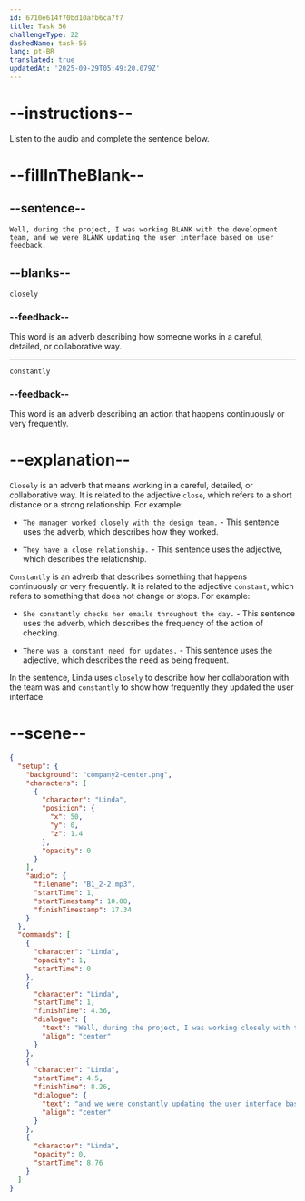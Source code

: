 ```yaml
---
id: 6710e614f70bd10afb6ca7f7
title: Task 56
challengeType: 22
dashedName: task-56
lang: pt-BR
translated: true
updatedAt: '2025-09-29T05:49:20.079Z'
---
```


<!-- (Audio) Linda: Well, during the project, I was working closely with the development team, and we were constantly updating the user interface based on user feedback. -->

# --instructions--

Listen to the audio and complete the sentence below.

# --fillInTheBlank--

## --sentence--

`Well, during the project, I was working BLANK with the development team, and we were BLANK updating the user interface based on user feedback.`

## --blanks--

`closely`

### --feedback--

This word is an adverb describing how someone works in a careful, detailed, or collaborative way.

---

`constantly`

### --feedback--

This word is an adverb describing an action that happens continuously or very frequently.

# --explanation--

`Closely` is an adverb that means working in a careful, detailed, or collaborative way. It is related to the adjective `close`, which refers to a short distance or a strong relationship. For example: 

- `The manager worked closely with the design team.` - This sentence uses the adverb, which describes how they worked.

- `They have a close relationship.` - This sentence uses the adjective, which describes the relationship. 

`Constantly` is an adverb that describes something that happens continuously or very frequently. It is related to the adjective `constant`, which refers to something that does not change or stops. For example: 

- `She constantly checks her emails throughout the day.` - This sentence uses the adverb, which describes the frequency of the action of checking.

- `There was a constant need for updates.` - This sentence uses the adjective, which describes the need as being frequent.

In the sentence, Linda uses `closely` to describe how her collaboration with the team was and `constantly` to show how frequently they updated the user interface.

# --scene--

```json
{
  "setup": {
    "background": "company2-center.png",
    "characters": [
      {
        "character": "Linda",
        "position": {
          "x": 50,
          "y": 0,
          "z": 1.4
        },
        "opacity": 0
      }
    ],
    "audio": {
      "filename": "B1_2-2.mp3",
      "startTime": 1,
      "startTimestamp": 10.08,
      "finishTimestamp": 17.34
    }
  },
  "commands": [
    {
      "character": "Linda",
      "opacity": 1,
      "startTime": 0
    },
    {
      "character": "Linda",
      "startTime": 1,
      "finishTime": 4.36,
      "dialogue": {
        "text": "Well, during the project, I was working closely with the development team,",
        "align": "center"
      }
    },
    {
      "character": "Linda",
      "startTime": 4.5,
      "finishTime": 8.26,
      "dialogue": {
        "text": "and we were constantly updating the user interface based on user feedback.",
        "align": "center"
      }
    },
    {
      "character": "Linda",
      "opacity": 0,
      "startTime": 8.76
    }
  ]
}
```
